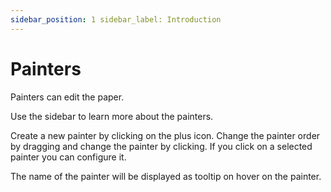 ```yaml
---
sidebar_position: 1 sidebar_label: Introduction
---
```


# Painters

Painters can edit the paper.

Use the sidebar to learn more about the painters.

Create a new painter by clicking on the plus icon. Change the painter order by dragging and change the painter by clicking. If you click on a selected painter you can configure it.

The name of the painter will be displayed as tooltip on hover on the painter.
